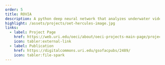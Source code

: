 ```yaml
---
order: 5
title: ROVIA
description: A python deep neural network that analyzes underwater video footage and extracts highlight clips. I contributed to this project by optimizing both training and inference time.
highlight: /assets/projects/oet-hercules-image.jpg
links:
  - label: Project Page
    href: https://web.uri.edu/oeci/about/oeci-projects-main-page/projects-machine-learning-video/
    icon: tabler:external-link
  - label: Publication
    href: https://digitalcommons.uri.edu/gsofacpubs/2489/
    icon: tabler:file-spark
---
```

